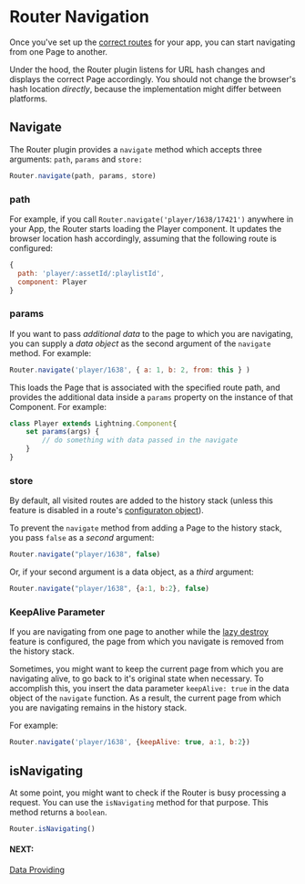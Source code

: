 # Router Navigation

Once you've set up the [correct routes](configuration.md) for your app, you can start navigating from one Page to another.

Under the hood, the Router plugin listens for URL hash changes and displays the correct Page accordingly. You should
not change the browser's hash location *directly*, because the implementation might differ between platforms.

## Navigate

The Router plugin provides a `navigate` method which accepts three arguments: `path`, `params` and `store:`

```js
Router.navigate(path, params, store)
```

### **path**

For example, if you call `Router.navigate('player/1638/17421')` anywhere in your App, the Router starts loading the Player
component. It updates the browser location hash accordingly, assuming that the following route is configured:

```js
{
  path: 'player/:assetId/:playlistId',
  component: Player
}
```

### params

If you want to pass *additional data* to the page to which you are navigating, you can supply a *data object*
as the second argument of the `navigate` method. For example:

```js
Router.navigate('player/1638', { a: 1, b: 2, from: this } )
```

This loads the Page that is associated with the specified route path, and provides the additional data inside
a `params` property on the instance of that Component. For example:

```js
class Player extends Lightning.Component{
    set params(args) {
        // do something with data passed in the navigate
    }
}
```

### store

By default, all visited routes are added to the history stack (unless this feature is disabled in a route's [configuraton object](configuration.md#preventstorage)).

To prevent the `navigate` method from adding a Page to the history stack, you pass
`false` as a *second* argument:

```js
Router.navigate("player/1638", false)
```

Or, if your second argument is a data object, as a *third* argument:

```js
Router.navigate("player/1638", {a:1, b:2}, false)
```

### KeepAlive Parameter

If you are navigating from one page to another while the [lazy destroy](settings.md#lazyDestroy) feature is configured, the page from which you navigate is removed from the history stack.

Sometimes, you might want to keep the current page from which you are navigating alive, to go back to it's original state when necessary. To accomplish this, you insert the data parameter `keepAlive: true` in the data object of the `navigate` function. As a result, the current page from which you are navigating  remains in the history stack.

For example:

```js
Router.navigate('player/1638', {keepAlive: true, a:1, b:2})
```

## isNavigating

At some point, you might want to check if the Router is busy processing a request. You can use the `isNavigating` method for that purpose. This method returns a `boolean`.

```js
Router.isNavigating()
```

#### NEXT:
[Data Providing](dataproviding.md)
